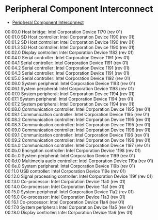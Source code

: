 Peripheral Component Interconnect
==



- [Peripheral Component Interconnect](https://es.wikipedia.org/wiki/Peripheral_Component_Interconnect)


00:00.0 Host bridge: Intel Corporation Device 1170 (rev 01)             
00:01.0 SD Host controller: Intel Corporation Device 1190 (rev 01)      
00:01.2 SD Host controller: Intel Corporation Device 1190 (rev 01)      
00:01.3 SD Host controller: Intel Corporation Device 1190 (rev 01)         
00:02.0 Display controller: Intel Corporation Device 1182 (rev 01)         
00:04.0 Serial controller: Intel Corporation Device 1191 (rev 01)          
00:04.1 Serial controller: Intel Corporation Device 1191 (rev 01)           
00:04.2 Serial controller: Intel Corporation Device 1191 (rev 01)           
00:04.3 Serial controller: Intel Corporation Device 1191 (rev 01)           
00:05.0 Serial controller: Intel Corporation Device 1192 (rev 01)           
00:06.0 System peripheral: Intel Corporation Device 1193 (rev 01)           
00:06.1 System peripheral: Intel Corporation Device 1193 (rev 01)           
00:07.0 System peripheral: Intel Corporation Device 1194 (rev 01)           
00:07.1 System peripheral: Intel Corporation Device 1194 (rev 01)           
00:07.2 System peripheral: Intel Corporation Device 1194 (rev 01)           
00:08.0 Communication controller: Intel Corporation Device 1195 (rev 01)    
00:08.1 Communication controller: Intel Corporation Device 1195 (rev 01)    
00:08.2 Communication controller: Intel Corporation Device 1195 (rev 01)    
00:08.3 Communication controller: Intel Corporation Device 1195 (rev 01)    
00:09.0 Communication controller: Intel Corporation Device 1196 (rev 01)    
00:09.1 Communication controller: Intel Corporation Device 1196 (rev 01)    
00:09.2 Communication controller: Intel Corporation Device 1196 (rev 01)    
00:0a.0 Communication controller: Intel Corporation Device 1197 (rev 01)    
00:0b.0 Encryption controller: Intel Corporation Device 1198 (rev 01)       
00:0c.0 System peripheral: Intel Corporation Device 1199 (rev 01)           
00:0d.0 Multimedia audio controller: Intel Corporation Device 119a (rev 01) 
00:0e.0 System peripheral: Intel Corporation Device 119b (rev 01)           
00:11.0 USB controller: Intel Corporation Device 119e (rev 01)              
00:12.0 Signal processing controller: Intel Corporation Device 119f (rev 01)
00:13.0 Co-processor: Intel Corporation Device 11a0 (rev 01)                
00:14.0 Co-processor: Intel Corporation Device 11a1 (rev 01)                
00:15.0 System peripheral: Intel Corporation Device 11a2 (rev 01)           
00:16.0 Co-processor: Intel Corporation Device 11a3 (rev 01)                
00:16.1 Co-processor: Intel Corporation Device 11a4 (rev 01)                
00:17.0 System peripheral: Intel Corporation Device 11a5 (rev 01)           
00:18.0 Display controller: Intel Corporation Device 11a6 (rev 01)      
